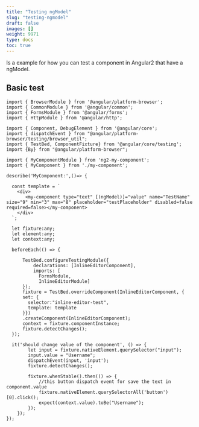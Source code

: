 ```yaml
---
title: "Testing ngModel"
slug: "testing-ngmodel"
draft: false
images: []
weight: 9971
type: docs
toc: true
---
```


Is a example for how you can test a component in Angular2 that have a ngModel.

## Basic test
    import { BrowserModule } from '@angular/platform-browser';
    import { CommonModule } from '@angular/common';
    import { FormsModule } from '@angular/forms';
    import { HttpModule } from '@angular/http';
    
    import { Component, DebugElement } from '@angular/core';
    import { dispatchEvent } from "@angular/platform-browser/testing/browser_util";
    import { TestBed, ComponentFixture} from '@angular/core/testing';
    import {By} from "@angular/platform-browser";
    
    import { MyComponentModule } from 'ng2-my-component';
    import { MyComponent } from './my-component';
    
    describe('MyComponent:',()=> {
    
      const template = `
        <div>
           <my-component type="text" [(ngModel)]="value" name="TestName" size="9" min="3" max="8" placeholder="testPlaceholder" disabled=false required=false></my-component>
        </div>
      `;
    
      let fixture:any;
      let element:any; 
      let context:any;
     
      beforeEach(() => {
    
          TestBed.configureTestingModule({
              declarations: [InlineEditorComponent],
              imports: [
                FormsModule,
                InlineEditorModule]
          });      
          fixture = TestBed.overrideComponent(InlineEditorComponent, {
          set: {
            selector:"inline-editor-test",
            template: template
          }})
          .createComponent(InlineEditorComponent);
          context = fixture.componentInstance;
          fixture.detectChanges();
      });
    
      it('should change value of the component', () => {
            let input = fixture.nativeElement.querySelector("input");
            input.value = "Username";
            dispatchEvent(input, 'input');
            fixture.detectChanges();
    
            fixture.whenStable().then(() => {
                //this button dispatch event for save the text in component.value
                fixture.nativeElement.querySelectorAll('button')[0].click();
                expect(context.value).toBe("Username");
            });
        });
    });



